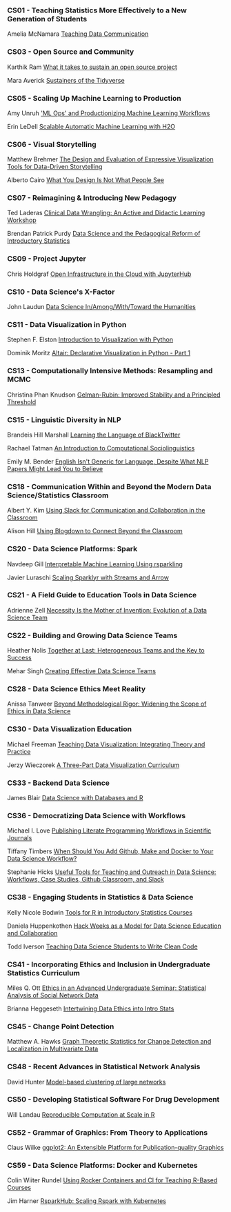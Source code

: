 ### CS01 - Teaching Statistics More Effectively to a New Generation of Students
Amelia McNamara [Teaching Data Communication](https://www.amelia.mn/TeachingDataCommunication.pdf)

### CS03 - Open Source and Community
Karthik Ram [What it takes to sustain an open source project](http://inundata.org/talks/sdss/#/)

Mara Averick [Sustainers of the Tidyverse](https://github.com/batpigandme/sdss-2019/blob/master/maverick_sustiners_of_the_tidyverse_sdss.pdf)

### CS05 - Scaling Up Machine Learning to Production
Amy Unruh ['ML Ops' and Productionizing Machine Learning Workflows](https://storage.googleapis.com/amy-jo/talks/SDSS19.pdf)

Erin LeDell [Scalable Automatic Machine Learning with H2O](https://github.com/h2oai/h2o-meetups/blob/master/2019_05_30_SDSS_H2O_AutoML/h2o_automl_sdss_may2019.pdf)

### CS06 - Visual Storytelling
Matthew Brehmer [The Design and Evaluation of Expressive Visualization Tools for Data-Driven Storytelling](https://mattbrehmer.github.io/talks/sdss190530/)

Alberto Cairo [What You Design Is Not What People See](https://www.dropbox.com/s/nqhl6w9ey3jgnwe/SDSS2019_SHORT.pdf?dl=0)

### CS07 - Reimagining & Introducing New Pedagogy
Ted Laderas [Clinical Data Wrangling: An Active and Didactic Learning Workshop](https://github.com/laderast/clinical_data_wrangling/blob/master/docs/cdw_laderas.pptx)

Brendan Patrick Purdy [Data Science and the Pedagogical Reform of Introductory Statistics](files/Purdy_SDSS19.pdf)

### CS09 - Project Jupyter
Chris Holdgraf [Open Infrastructure in the Cloud with JupyterHub](https://speakerdeck.com/choldgraf/open-infrastructure-in-the-cloud-with-jupyterhub)

### CS10 - Data Science's X-Factor
John Laudun [Data Science In/Among/With/Toward the Humanities](https://github.com/johnlaudun/SDSS2019/)

### CS11 - Data Visualization in Python
Stephen F. Elston [Introduction to Visualization with Python](https://github.com/StephenElston/SDSS2019VisualizatonW_Python/blob/master/DataVisualizationW_Python.pdf)

Dominik Moritz [Altair: Declarative Visualization in Python - Part 1](https://github.com/vega/vega-lite-tutorials/blob/master/sdss2019/)

### CS13 - Computationally Intensive Methods: Resampling and MCMC
Christina Phan Knudson [Gelman-Rubin: Improved Stability and a Principled Threshold](http://cknudson.com/Presentations/SDSS.pdf)

### CS15 - Linguistic Diversity in NLP
Brandeis Hill Marshall [Learning the Language of BlackTwitter](https://docs.wixstatic.com/ugd/d6aa46_703f0dd9b71a4cd6b0b678947d11b489.pdf)

Rachael Tatman [An Introduction to Computational Sociolinguistics](http://www.rctatman.com/files/Tatman_2019_CompSocio.pdf)

Emily M. Bender [English Isn't Generic for Language, Despite What NLP Papers Might Lead You to Believe](http://faculty.washington.edu/ebender/papers/Bender-SDSS-2019.pdf)

### CS18 - Communication Within and Beyond the Modern Data Science/Statistics Classroom

Albert Y. Kim [Using Slack for Communication and Collaboration in the Classroom](http://rudeboybert.rbind.io/talk/2019-05-30_SDSS.pdf)

Alison Hill [Using Blogdown to Connect Beyond the Classroom](https://alison.netlify.com/sdss-blogdown/#1)



### CS20 - Data Science Platforms: Spark
Navdeep Gill [Interpretable Machine Learning Using rsparkling](https://github.com/navdeep-G/sdss-2019/blob/master/presentation/sdss_rsparkling_mli_2019.pdf)

Javier Luraschi [Scaling Sparklyr with Streams and Arrow](http://rpubs.com/jluraschi/sdss-2019-spark)


### CS21 - A Field Guide to Education Tools in Data Science
Adrienne Zell [Necessity Is the Mother of Invention: Evolution of a Data Science Team](https://drive.google.com/file/d/0B-WWS1eiVBKmVVFRUjhSbF80bjRRTnZhMmxIUjVaSVphSk9Z/view)

### CS22 - Building and Growing Data Science Teams
Heather Nolis [Together at Last: Heterogeneous Teams and the Key to Success](http://bit.ly/tmo-sdss )

Mehar Singh [Creating Effective Data Science Teams](https://http://ow.ly/9e8n50uu9rd)

### CS28 - Data Science Ethics Meet Reality
Anissa Tanweer [Beyond Methodological Rigor: Widening the Scope of Ethics in Data Science ](https://drive.google.com/open?id=1vs6PJFo2SQwl7BjjO6xvmHOGp_z0itLP)

### CS30 - Data Visualization Education
Michael Freeman [Teaching Data Visualization: Integrating Theory and Practice](https://docs.google.com/presentation/d/1dO5mMqm3GTi8R-svr-QKbs81uaury0rlgIvZZg-SHcY/edit#slide=id.g199dea81af_1_0)

Jerzy Wieczorek [A Three-Part Data Visualization Curriculum](https://github.com/civilstat/SDSS-2019-DatavizEd/blob/master/slides/SDSS_Slides.pdf)

### CS33 - Backend Data Science
James Blair [Data Science with Databases and R](https://github.com/blairj09/dbds)

### CS36 - Democratizing Data Science with Workflows
Michael I. Love [Publishing Literate Programming Workflows in Scientific Journals](https://docs.google.com/presentation/d/1qFUgYpHDmy68-oaaWS196zrsACtiyj2C65GZAjDDyNs/edit#slide=id.p)

Tiffany Timbers [When Should You Add Github, Make and Docker to Your Data Science Workflow?](https://workflows-for-all.github.io/sdss-2019/workflows_democratize_complex_projects/workflows_democratize_complex_projects.html#1)

Stephanie Hicks [Useful Tools for Teaching and Outreach in Data Science: Workflows, Case Studies, Github
Classroom, and Slack](https://speakerdeck.com/stephaniehicks/useful-tools-for-teaching-and-outreach-in-data-science)

### CS38 - Engaging Students in Statistics & Data Science
Kelly Nicole Bodwin [Tools for R in Introductory Statistics Courses](https://github.com/kbodwin/Talks-and-Presentations/tree/master/SDSS_2019)

Daniela Huppenkothen [Hack Weeks as a Model for Data Science Education and Collaboration](https://github.com/dhuppenkothen/sdss-talk/blob/master/dhuppenkothen_sdss_talk.pdf)

Todd Iverson [Teaching Data Science Students to Write Clean Code](https://github.com/WSU-DataScience/SDSS2019_clean_data)

### CS41 - Incorporating Ethics and Inclusion in Undergraduate Statistics Curriculum
Miles Q. Ott [Ethics in an Advanced Undergraduate Seminar: Statistical Analysis of Social Network Data](http://www.science.smith.edu/~mott/SDSS2019.html)

Brianna Heggeseth [Intertwining Data Ethics into Intro Stats](https://drive.google.com/file/d/1GXzVMpb6GVNfWPS6bd9jggtqq1C77Wsc/view)

### CS45 - Change Point Detection
Matthew A. Hawks [Graph Theoretic Statistics for Change Detection and Localization in Multivariate Data](files/Hawks_ChangeDetection.pdf)


### CS48 - Recent Advances in Statistical Network Analysis
David Hunter [Model-based clustering of large networks](http://personal.psu.edu/drh20/papers/HunterSDSS2019.pdf)

### CS50 - Developing Statistical Software For Drug Development
Will Landau [Reproducible Computation at Scale in R](https://wlandau.github.io/sdss2019/#1)


### CS52 - Grammar of Graphics: From Theory to Applications

Claus Wilke [ggplot2: An Extensible Platform for Publication-quality Graphics](https://www.slideshare.net/ClausWilke/ggplot2-an-extensible-platform-for-publicationquality-graphics)

### CS59 - Data Science Platforms: Docker and Kubernetes

Colin Wiiter Rundel [Using Rocker Containers and CI for Teaching R-Based Courses](https://github.com/rundel/Presentations/blob/master/SDSS2019/rocker.pdf)

Jim Harner [RsparkHub: Scaling Rspark with Kubernetes](https://github.com/jharner/SDSS2019ldocker-k8s/blob/master/docker-k8s.pdf)

